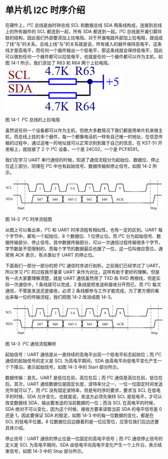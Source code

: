 # 单片机 I2C 时序介绍

在硬件上，I²C 总线是由时钟总线 SCL 和数据总线 SDA 两条线构成，连接到总线上的所有器件的 SCL 都连到一起，所有 SDA 都连到一起。I²C 总线是开漏引脚并联的结构，因此我们外部要添加上拉电阻。对于开漏电路外部加上拉电阻，就组成了线“与”的关系。总线上线“与”的关系就是说，所有接入的器件保持高电平，这条线才是高电平，而任何一个器件输出一个低电平，那这条线就会保持低电平，因此可以做到任何一个器件都可以拉低电平，也就是任何一个器件都可以作为主机，如图 14-1 所示，我们添加了 R63 和 R64 两个上拉电阻。![图 14-1  I<sup>2</sup>C 总线的上拉电阻](img/e1f5e4fc1eeccbc7ce3617d176048a6f.jpg)

图 14-1  I²C 总线的上拉电阻

虽然说任何一个设备都可以作为主机，但绝大多数情况下我们都是用单片机来做主机，而总线上挂的多个器件，每一个都像电话机一样有自己唯一的地址，在信息传输的过程中，通过这唯一的地址就可以正常识别到属于自己的信息，在 KST-51 开发板上，就挂接了 2 个 I²C 设备，一个是 24C02，一个是 PCF8591。

我们在学习 UART 串行通信的时候，知道了通信流程分为起始位、数据位、停止位这三部分，同理在 I²C 中也有起始信号、数据传输和停止信号，如图 14-2 所示。

![图 14-2  I<sup>2</sup>C 时序流程图](img/3e81725d1025215d3e4fbf5d5d951fb7.jpg)

图 14-2  I²C 时序流程图

从图上可以看出来，I²C 和 UART 时序流程有相似性，也有一定的区别。UART 每个字节中，都有一个起始位、8 个数据位、1 位停止位。而 I²C 分为起始信号、数据传输部分、停止信号。其中数据传输部分，可以一次通信过程传输很多个字节，字节数是不受限制的，而每个字节的数据最后也跟了一位，这一位叫做应答位，通常用 ACK 表示，有点类似于 UART 的停止位。

下面我们一部分一部分的把 I²C 通信时序进行剖析。之前我们已经学过了 UART，所以学习 I²C 的过程我尽量拿 UART 来作为对比，这样有助于更好的理解。但是有一点大家要理解清楚，就是 UART 通信虽然用了 TXD 和 RXD 两根线，但是实际一次通信中，1 条线就可以完成，2 条线是把发送和接收分开而已，而 I²C 每次通信，不管是发送还是接收，必须 2 条线都参与工作才能完成，为了更方便的看出来每一位的传输流程，我们把图 14-2 改进成图 14-3。

![图 14-3  I<sup>2</sup>C 通信流程解析](img/ad89ddee002c2c919dafa702b5776533.jpg)

图 14-3  I²C 通信流程解析

起始信号：UART 通信是从一直持续的高电平出现一个低电平标志起始位；而 I²C 通信的起始信号的定义是 SCL 为高电平期间，SDA 由高电平向低电平变化产生一个下降沿，表示起始信号，如图 14-3 中的 Start 部分所示。

数据传输：首先，UART 是低位在前，高位在后；而 I²C 通信是高位在前，低位在后。其次，UART 通信数据位是固定长度，波特率分之一，一位一位固定时间发送完毕就可以了。而 I²C 没有固定波特率，但是有时序的要求，要求当 SCL 在低电平的时候，SDA 允许变化，也就是说，发送方必须先保持 SCL 是低电平，才可以改变数据线 SDA，输出要发送的当前数据的一位；而当 SCL 在高电平的时候，SDA 绝对不可以变化，因为这个时候，接收方要来读取当前 SDA 的电平信号是 0 还是 1，因此要保证 SDA 的稳定，如图 14-3 中的每一位数据的变化，都是在 SCL 的低电平位置。8 位数据位后边跟着的是一位应答位，应答位我们后边还要具体介绍。

停止信号：UART 通信的停止位是一位固定的高电平信号；而 I²C 通信停止信号的定义是 SCL 为高电平期间，SDA 由低电平向高电平变化产生一个上升沿，表示结束信号，如图 14-3 中的 Stop 部分所示。
